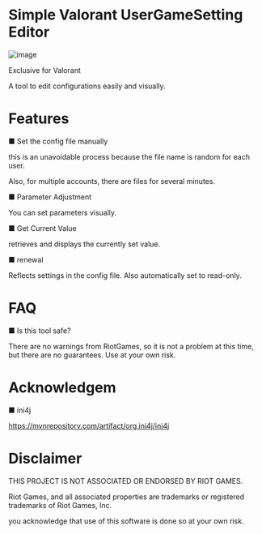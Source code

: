 # Simple Valorant UserGameSetting Editor

![image](https://github.com/DebuDev7zip/valoGUSedit/assets/146192624/678df6fe-d645-486f-b18b-dce7c67a1e40)

Exclusive for Valorant

A tool to edit configurations easily and visually.

# Features

■ Set the config file manually 

  this is an unavoidable process because the file name is random for each user. 

  Also, for multiple accounts, there are files for several minutes.

■ Parameter Adjustment

  You can set parameters visually.

■ Get Current Value

  retrieves and displays the currently set value.

■ renewal

  Reflects settings in the config file. Also automatically set to read-only.

# FAQ

■ Is this tool safe?

  There are no warnings from RiotGames, so it is not a problem at this time, but there are no guarantees. Use at your own risk.

# Acknowledgem

■ ini4j

https://mvnrepository.com/artifact/org.ini4j/ini4j

# Disclaimer
THIS PROJECT IS NOT ASSOCIATED OR ENDORSED BY RIOT GAMES.  



Riot Games, and all associated properties are trademarks or registered trademarks of Riot Games, Inc.

you acknowledge that use of this software is done so at your own risk.
